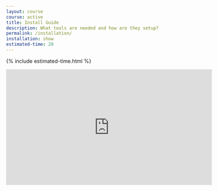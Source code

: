 ```yaml
---
layout: course
course: active
title: Install Guide
description: What tools are needed and how are they setup?
permalink: /installation/
installation: show
estimated-time: 20
---
```


{% include estimated-time.html %}

<div class="embed-responsive embed-responsive-16by9">
  <iframe width="560" height="315" src="https://www.youtube-nocookie.com/embed/0g7iGBfQ7iA" frameborder="0" allow="autoplay; encrypted-media" allowfullscreen></iframe>
</div><br>
